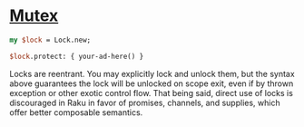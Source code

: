 [1]: https://rosettacode.org/wiki/Mutex

# [Mutex][1]



```perl
my $lock = Lock.new;

$lock.protect: { your-ad-here() }
```


Locks are reentrant.  You may explicitly lock and unlock them, but the syntax above guarantees the lock will be unlocked on scope exit, even if by thrown exception or other exotic control flow. That being said, direct use of locks is discouraged in Raku in favor of promises, channels, and supplies, which offer better composable semantics.
